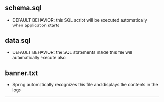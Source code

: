 ## schema.sql
- DEFAULT BEHAVIOR: this SQL script will be executed automatically when application starts

## data.sql
- DEFAULT BEHAVIOR: the SQL statements inside this file will automatically execute also

## banner.txt
- Spring automatically recognizes this file and displays the contents in the logs

***